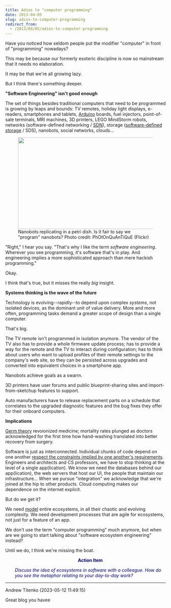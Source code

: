 ```yaml
---
title: Adios to "computer programming"
date: 2013-04-05
slug: adios-to-computer-programming
redirect_from:
  - /2013/04/05/adios-to-computer-programming
---
```


Have you noticed how seldom people put the modifier "computer" in front of "programming" nowadays?

This may be because our formerly esoteric discipline is now so mainstream that it needs no elaboration.

It may be that we're all growing lazy.

But I think there's something deeper.

<strong>"Software Engineering" isn't good enough</strong>

The set of things besides traditional computers that need to be programmed is growing by leaps and bounds: TV remotes, holiday light displays, e-readers, smartphones and tablets, <a class="zem_slink" title="Arduino" href="http://arduino.cc" target="_blank" rel="homepage">Arduino</a> boards, fuel injectors, point-of-sale terminals, MRI machines, 3D printers, LEGO MindStorm robots, networks (software-defined networking / <a title="Software-defined networking" href="http://en.wikipedia.org/wiki/Software-defined_networking" target="_blank" rel="wikipedia">SDN</a>), storage (<a title="Software defined storage" href="http://en.wikipedia.org/wiki/Software_defined_storage" target="_blank" rel="wikipedia">software-defined storage</a> / SDS), nanobots, social networks, clouds...

<figure><img alt="" src="http://farm1.staticflickr.com/229/484826733_713c781d55.jpg" width="432" height="288" /><figcaption>Nanobots replicating in a petri dish. Is it fair to say we "program" nanobots? Photo credit: PhOtOnQuAnTiQuE (Flickr)</figcaption></figure>

"Right," I hear you say. "That's why I like the term <em>software engineering</em>. Wherever you see programming, it's software that's in play. And engineering implies a more sophisticated approach than mere hackish programming."

Okay.

I think that's true, but it misses the really <em>big</em> insight.<!--more-->

<strong>Systems thinking is the wave of the future</strong>

Technology is evolving--rapidly--to depend upon complex <em>systems</em>, not isolated devices, as the dominant unit of value delivery. More and more often, programming tasks demand a greater scope of design than a single computer.

That's big.

The TV remote isn't programmed in isolation anymore. The vendor of the TV also has to provide a whole firmware update process; has to provide a way for the remote and the TV to interact during configuration; has to think about users who want to upload profiles of their remote settings to the company's web site, so they can be persisted across upgrades and converted into equivalent choices in a smartphone app.

Nanobots achieve goals as a swarm.

3D printers have user forums and public blueprint-sharing sites and import-from-sketchup features to support.

Auto manufacturers have to release replacement parts on a schedule that correlates to the upgraded diagnostic features and the bug fixes they offer for their onboard computers.

<strong>Implications</strong>

<a title="History of Germ Theory" href="http://www.sciencemuseum.org.uk/broughttolife/techniques/germtheory.aspx" target="_blank">Germ theory</a> revoionized medicine; mortality rates plunged as doctors acknowledged for the first time how hand-washing translated into better recovery from surgery.

Software is just as interconnected. Individual chunks of code depend on one another <a title="The 8th Characteristic" href="designing-an-apex-predator.md">respect the constraints implied by one another's requirements</a>. Engineers and architects and CS professors, we have to stop thinking at the level of a single app(lication). We know we need the databases behind our app(lication), the web servers that host our UI, the people that maintain our infrastructure... When we pursue "integration" we acknowledge that we're joined at the hip to other products. Cloud computing makes our dependence on the internet explicit.

But do we get it?

We need <a title="Metrics, Plumb Lines, and System Thinking" href="why-mental-models-matter.md">model</a> entire ecosystems, in all their chaotic and evolving complexity. We need development processes that are agile for ecosystems, not just for a feature of an app.

We don't use the term "computer programming" much anymore, but when are we going to start talking about "software ecosystem engineering" instead?

Until we do, I think we're missing the boat.
<p style="padding-left:30px;text-align:center;"><strong><span style="color:#000080;">Action Item</span></strong></p>
<p style="padding-left:30px;"><span style="color:#000080;"><em>Discuss the idea of ecosystems in software with a colleague. How do you see the metaphor relating to your day-to-day work?</em></span></p>



---

Andrew Titenko (2023-05-12 11:49:15)

Great blog you havee
